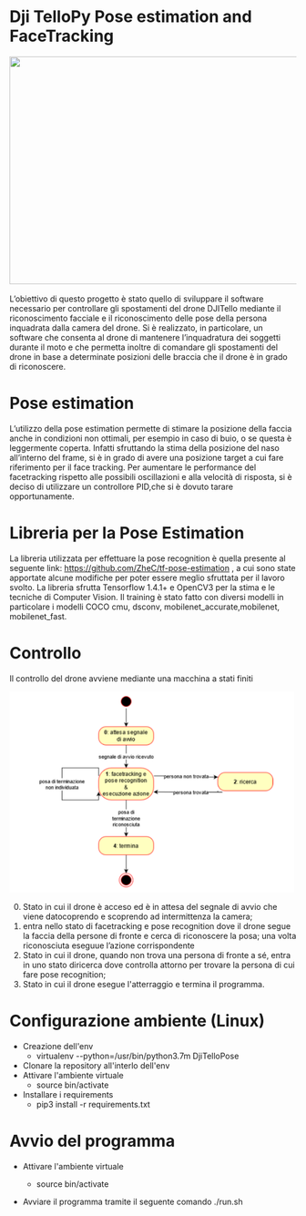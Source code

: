 # Dji TelloPy Pose estimation and FaceTracking

<img src="/docs/drone_gif.gif" width="800" height="400"/>

 
L’obiettivo di questo progetto è stato quello di sviluppare il software necessario per controllare gli spostamenti del drone DJITello mediante il riconoscimento facciale e il riconoscimento delle pose della persona inquadrata dalla camera del drone. Si è realizzato, in particolare, un software che consenta al drone di mantenere l’inquadratura dei soggetti durante il moto e che permetta inoltre di comandare gli spostamenti del drone in base a determinate posizioni delle braccia che il drone è in grado di riconoscere.

# Pose estimation
L’utilizzo della pose estimation permette di stimare la posizione della faccia anche in condizioni non ottimali, per esempio in caso di buio, o se questa è leggermente coperta. Infatti sfruttando la stima della posizione del naso all’interno del frame, si è in grado di avere una posizione target a cui fare riferimento per il face tracking.  Per aumentare le performance del facetracking rispetto alle possibili oscillazioni e alla velocità di risposta, si è deciso di utilizzare un controllore PID,che si è dovuto tarare opportunamente.

# Libreria per la Pose Estimation
La libreria utilizzata per effettuare la pose recognition è quella presente al seguente link: https://github.com/ZheC/tf-pose-estimation , a cui sono state apportate alcune modifiche per poter essere meglio sfruttata per il lavoro svolto. La libreria sfrutta Tensorflow 1.4.1+ e OpenCV3 per la stima e le tecniche di Computer Vision. Il training è stato fatto con diversi modelli in particolare i modelli COCO cmu, dsconv, mobilenet_accurate,mobilenet, mobilenet_fast.

# Controllo

 Il controllo del drone avviene mediante una macchina a stati finiti
 
<img src="/docs/stati.PNG" width=500>
 

0.   Stato in cui  il  drone  è  acceso  ed  è  in  attesa  del  segnale  di  avvio  che  viene  datocoprendo e scoprendo ad intermittenza la camera;
1.  entra nello stato di facetracking e pose recognition dove il drone segue la faccia della persone di fronte e cerca di riconoscere la posa; una volta riconosciuta eseguue l’azione corrispondente
2.   Stato in cui il drone, quando non trova una persona di fronte a sé, entra in uno stato diricerca dove controlla attorno per trovare la persona di cui fare pose recognition;
3.   Stato in cui il drone esegue l'atterraggio e termina il programma. 

# Configurazione ambiente (Linux)

  * Creazione  dell'env
      - virtualenv --python=/usr/bin/python3.7m DjiTelloPose
  * Clonare la repository all'interlo dell'env
  * Attivare l'ambiente virtuale 
      - source bin/activate
  * Installare i requirements
      - pip3 install -r requirements.txt  


# Avvio del programma

  * Attivare l'ambiente virtuale
      - source bin/activate

  * Avviare il programma tramite il seguente comando
      ./run.sh

